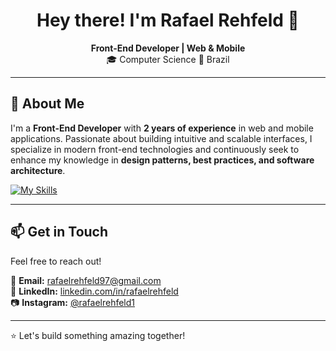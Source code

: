 <h1 align="center">Hey there! I'm Rafael Rehfeld 👋</h1>

<p align="center">
   <strong>Front-End Developer | Web & Mobile</strong>  
   <br>
   🎓 Computer Science
   📍 Brazil  
</p>

---

## 🚀 About Me  
I'm a **Front-End Developer** with **2 years of experience** in web and mobile applications. Passionate about building intuitive and scalable interfaces, I specialize in modern front-end technologies and continuously seek to enhance my knowledge in **design patterns, best practices, and software architecture**.  

[![My Skills](https://skillicons.dev/icons?i=js,ts,react,redux,nextjs,nestjs,mysql,postgres,laravel,git,docker,angular,androidstudio)](https://skillicons.dev)

---

## 📫 Get in Touch  
Feel free to reach out!  

📧 **Email:** [rafaelrehfeld97@gmail.com](mailto:rafaelrehfeld97@gmail.com)  
🔗 **LinkedIn:** [linkedin.com/in/rafaelrehfeld](https://www.linkedin.com/in/rafaelrehfeld/)  
📷 **Instagram:** [@rafaelrehfeld1](https://instagram.com/rafaelrehfeld1) 

---

⭐ Let's build something amazing together!

